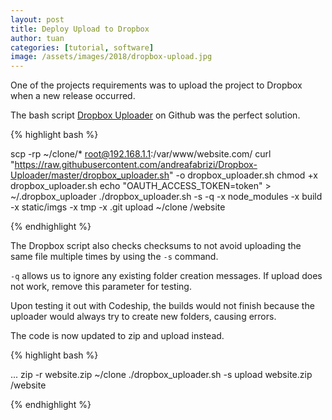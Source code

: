 ```yaml
---
layout: post
title: Deploy Upload to Dropbox
author: tuan
categories: [tutorial, software]
image: /assets/images/2018/dropbox-upload.jpg
---
```


One of the projects requirements was to upload the project to Dropbox when a new release occurred. 

The bash script [Dropbox Uploader](https://github.com/andreafabrizi/Dropbox-Uploader) on Github was the perfect solution. 

{% highlight bash %}

scp -rp ~/clone/* root@192.168.1.1:/var/www/website.com/
curl "https://raw.githubusercontent.com/andreafabrizi/Dropbox-Uploader/master/dropbox_uploader.sh" -o dropbox_uploader.sh
chmod +x dropbox_uploader.sh
echo "OAUTH_ACCESS_TOKEN=token" > ~/.dropbox_uploader
./dropbox_uploader.sh -s -q -x node_modules -x build -x static/imgs -x tmp -x .git upload ~/clone /website

{% endhighlight %}

The Dropbox script also checks checksums to not avoid uploading the same file multiple times by using the `-s` command.

`-q` allows us to ignore any existing folder creation messages. If upload does not work, remove this parameter for testing.

Upon testing it out with Codeship, the builds would not finish because the uploader would always try to create new folders, causing errors. 

The code is now updated to zip and upload instead.

{% highlight bash %}

...
zip -r website.zip ~/clone
./dropbox_uploader.sh -s upload website.zip /website

{% endhighlight %}
